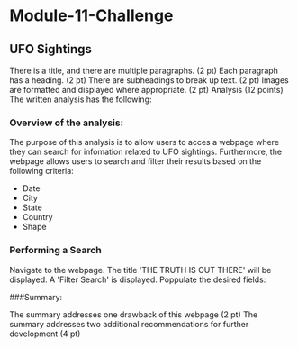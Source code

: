 # Module-11-Challenge
## UFO Sightings

There is a title, and there are multiple paragraphs. (2 pt)
Each paragraph has a heading. (2 pt)
There are subheadings to break up text. (2 pt)
Images are formatted and displayed where appropriate. (2 pt)
Analysis (12 points)
The written analysis has the following:

### Overview of the analysis:

The purpose of this analysis is to allow users to acces a webpage where they can search for infomation related to UFO sightings. Furthermore, the webpage allows users to search and filter their results based on the following criteria:
- Date
- City
- State
- Country
- Shape

### Performing a Search
Navigate to the webpage. The title 'THE TRUTH IS OUT THERE' will be displayed. A 'Filter Search' is displayed. Poppulate the desired fields:

###Summary:

The summary addresses one drawback of this webpage (2 pt)
The summary addresses two additional recommendations for further development (4 pt)
